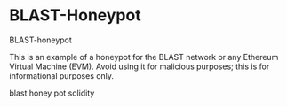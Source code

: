 # BLAST-Honeypot
BLAST-honeypot

This is an example of a honeypot for the BLAST network or any Ethereum Virtual Machine (EVM). Avoid using it for malicious purposes; this is for informational purposes only.

blast honey pot solidity
